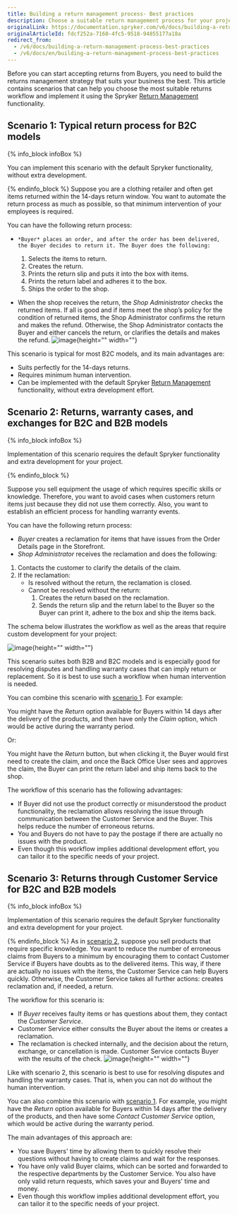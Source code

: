 ```yaml
---
title: Building a return management process- Best practices
description: Choose a suitable return management process for your project.
originalLink: https://documentation.spryker.com/v6/docs/building-a-return-management-process-best-practices
originalArticleId: fdcf252a-7160-4fc5-9518-94855177a18a
redirect_from:
  - /v6/docs/building-a-return-management-process-best-practices
  - /v6/docs/en/building-a-return-management-process-best-practices
---
```


Before you can start accepting returns from Buyers, you need to build the returns management strategy that suits your business the best. This article contains scenarios that can help you choose the most suitable returns workflow and implement it using the Spryker [Return Management](/docs/scos/dev/features/202009.0/return-management/return-management.html) functionality.

<a name="scenario1"></a>

## Scenario 1: Typical return process for B2C models
{% info_block infoBox %}

You can implement this scenario with the default Spryker functionality, without extra development.

{% endinfo_block %}
Suppose you are a clothing retailer and often get items returned within the 14-days return window. You want to automate the return process as much as possible, so that minimum intervention of your employees is required.

You can have the following return process:

*     *Buyer* places an order, and after the order has been delivered, the Buyer decides to return it. The Buyer does the following:

    1. Selects the items to return.
    2. Creates the return.
    3. Prints the return slip and puts it into the box with items.
    4. Prints the return label and adheres it to the box.
    5. Ships the order to the shop.

* When the shop receives the return, the *Shop Administrator* checks the returned items. If all is good and if items meet the shop’s policy for the condition of returned items, the Shop Administrator confirms the return and makes the refund. Otherwise, the Shop Administrator contacts the Buyer and either cancels the return, or clarifies the details and makes the refund. 
![image](https://confluence-connect.gliffy.net/embed/image/ceba5ea5-5ee2-4e8c-acce-65b64467421c.png?utm_medium=live&utm_source=custom){height="" width=""}

This scenario is typical for most B2C models, and its main advantages are:

* Suits perfectly for the 14-days returns.
* Requires minimum human intervention.
* Can be implemented with the default Spryker [Return Management](/docs/scos/dev/features/202009.0/return-management/return-management.html) functionality, without extra development effort.

<a name="scenario2"></a>

## Scenario 2: Returns, warranty cases, and exchanges for B2C and B2B models
{% info_block infoBox %}

Implementation of this scenario requires the default Spryker functionality and extra development for your project.

{% endinfo_block %}

Suppose you sell equipment the usage of which requires specific skills or knowledge. Therefore, you want to avoid cases when customers return items just because they did not use them correctly. Also, you want to establish an efficient process for handling warranty events.

You can have the following return process:

* *Buyer* creates a reclamation for items that have issues from the Order Details page in the Storefront.
* *Shop Administrator* receives the reclamation and does the following:
1. Contacts the customer to clarify the details of the claim.
2. If the reclamation:
    * Is resolved without the return, the reclamation is closed.
    * Cannot be resolved without the return:
        1. Creates the return based on the reclamation.
        2. Sends the return slip and the return label to the Buyer so the Buyer can print it, adhere to the box and ship the items back.

The schema below illustrates the workflow as well as the areas that require custom development for your project:

![image](https://confluence-connect.gliffy.net/embed/image/2599f923-6892-42bc-a867-e2b38bed5b2b.png?utm_medium=live&utm_source=custom){height="" width=""}

This scenario suites both B2B and B2C models and is especially good for resolving disputes and handling warranty cases that can imply return or replacement. So it is best to use such a workflow when human intervention is needed.

You can combine this scenario with [scenario 1](#scenario1). For example:

You might have the *Return* option available for Buyers within 14 days after the delivery of the products, and then have only the *Claim* option, which would be active during the warranty period.

Or: 

You might have the *Return* button, but when clicking it, the Buyer would first need to create the claim, and once the Back Office User sees and approves the claim, the Buyer can print the return label and ship items back to the shop.

The workflow of this scenario has the following advantages: 

* If Buyer did not use the product correctly or misunderstood the product functionality, the reclamation allows resolving the issue through communication between the Customer Service and the Buyer. This helps reduce the number of erroneous returns.
* You and Buyers do not have to pay the postage if there are actually no issues with the product.
* Even though this workflow implies additional development effort, you can tailor it to the specific needs of your project.

## Scenario 3: Returns through Customer Service for B2C and B2B models
{% info_block infoBox %}

Implementation of this scenario requires the default Spryker functionality and extra development for your project.

{% endinfo_block %}
As in [scenario 2](#scenario2), suppose you sell products that require specific knowledge. You want to reduce the number of erroneous claims from Buyers to a minimum by encouraging them to contact Customer Service if Buyers have doubts as to the delivered items. This way, if there are actually no issues with the items, the Customer Service can help Buyers quickly. Otherwise, the Customer Service takes all further actions: creates reclamation and, if needed, a return.

The workflow for this scenario is:

* If *Buyer* receives faulty items or has questions about them, they contact the *Customer Service*.
* Customer Service either consults the Buyer about the items or creates a reclamation.
* The reclamation is checked internally, and the decision about the return, exchange, or cancellation is made. Customer Service contacts Buyer with the results of the check.
![image](https://confluence-connect.gliffy.net/embed/image/fbcca843-0c8c-4f85-8cd9-9d2cf20b68e2.png?utm_medium=live&utm_source=custom){height="" width=""}

Like with scenario 2, this scenario is best to use for resolving disputes and handling the warranty cases. That is, when you can not do without the human intervention. 

You can also combine this scenario with [scenario 1](#scenario1). For example, you might have the *Return* option available for Buyers within 14 days after the delivery of the products, and then have some *Contact Customer Service* option, which would be active during the warranty period.

The main advantages of this approach are:

* You save Buyers' time by allowing them to quickly resolve their questions without having to create claims and wait for the responses. 
* You have only valid Buyer claims, which can be sorted and forwarded to the respective departments by the Customer Service. You also have only valid return requests, which saves your and Buyers' time and money.
* Even though this workflow implies additional development effort, you can tailor it to the specific needs of your project.




